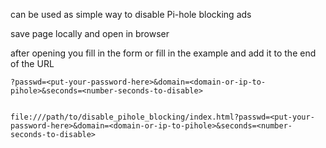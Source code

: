 can be used as simple way to disable Pi-hole blocking ads


save page locally and open in browser 

after opening you fill in the form or fill in the example and add it to the end of the URL

```
?passwd=<put-your-password-here>&domain=<domain-or-ip-to-pihole>&seconds=<number-seconds-to-disable>
```

```

file:///path/to/disable_pihole_blocking/index.html?passwd=<put-your-password-here>&domain=<domain-or-ip-to-pihole>&seconds=<number-seconds-to-disable>

```
